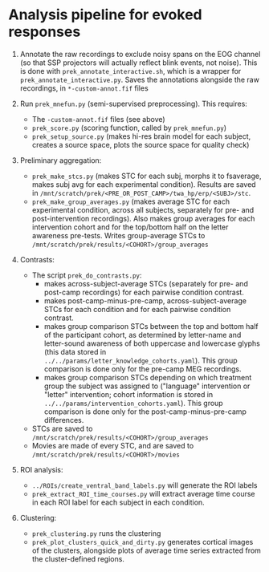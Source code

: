 # Analysis pipeline for evoked responses

1. Annotate the raw recordings to exclude noisy spans on the EOG channel (so
   that SSP projectors will actually reflect blink events, not noise). This is
   done with `prek_annotate_interactive.sh`, which is a wrapper for
   `prek_annotate_interactive.py`. Saves the annotations alongside the raw
   recordings, in `*-custom-annot.fif` files

2. Run `prek_mnefun.py` (semi-supervised preprocessing). This requires:
    - The `-custom-annot.fif` files (see above)
    - `prek_score.py` (scoring function, called by `prek_mnefun.py`)
    - `prek_setup_source.py` (makes hi-res brain model for each subject,
      creates a source space, plots the source space for quality check)

3. Preliminary aggregation:
    - `prek_make_stcs.py` (makes STC for each subj, morphs it to fsaverage,
      makes subj avg for each experimental condition). Results are saved in
      `/mnt/scratch/prek/<PRE_OR_POST_CAMP>/twa_hp/erp/<SUBJ>/stc`.
    - `prek_make_group_averages.py` (makes average STC for each experimental
      condition, across all subjects, separately for pre- and post-intervention
      recordings). Also makes group averages for each intervention cohort and
      for the top/bottom half on the letter awareness pre-tests.
      Writes group-average STCs to `/mnt/scratch/prek/results/<COHORT>/group_averages`

4. Contrasts:
    - The script `prek_do_contrasts.py`:
        - makes across-subject-average STCs (separately for pre- and post-camp
          recordings) for each pairwise condition contrast.
        - makes post-camp-minus-pre-camp, across-subject-average STCs for each
          condition and for each pairwise condition contrast.
        - makes group comparison STCs between the top and bottom half of the
          participant cohort, as determined by letter-name and letter-sound
          awareness of both uppercase and lowercase glyphs (this data stored in
          `../../params/letter_knowledge_cohorts.yaml`). This group comparison
          is done only for the pre-camp MEG recordings.
        - makes group comparison STCs depending on which treatment group the
          subject was assigned to ("language" intervention or "letter"
          intervention; cohort information is stored in
          `../../params/intervention_cohorts.yaml`). This group comparison is
          done only for the post-camp-minus-pre-camp differences.
    - STCs are saved to `/mnt/scratch/prek/results/<COHORT>/group_averages`
    - Movies are made of every STC, and are saved to 
      `/mnt/scratch/prek/results/<COHORT>/movies`

5. ROI analysis:
    - `../ROIs/create_ventral_band_labels.py` will generate the ROI labels
    - `prek_extract_ROI_time_courses.py` will extract average time course in
      each ROI label for each subject in each condition.

6. Clustering:
    - `prek_clustering.py` runs the clustering
    - `prek_plot_clusters_quick_and_dirty.py` generates cortical images of the 
      clusters, alongside plots of average time series extracted from the
      cluster-defined regions.
